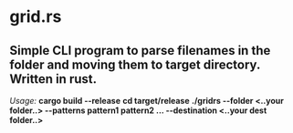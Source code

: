 # grid.rs
Simple CLI program to parse filenames in the folder and moving them to target directory. Written in rust.
--
*Usage:*
**cargo build --release**
**cd target/release**
**./gridrs --folder <..your folder..> --patterns pattern1 pattern2 ... --destination <..your dest folder..>**
